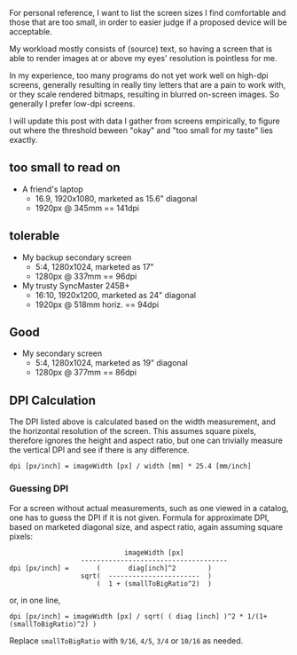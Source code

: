 ---
---

For personal reference,
I want to list the screen sizes I find comfortable and those
that are too small, in order to easier judge if a proposed
device will be acceptable.

My workload mostly consists of (source) text, so having a screen
that is able to render images at or above my eyes' resolution
is pointless for me.

In my experience, too many programs do not yet work
well on high-dpi screens, generally resulting in really tiny
letters that are a pain to work with,
or they scale rendered bitmaps,
resulting in blurred on-screen images.
So generally I prefer low-dpi screens.

I will update this post with data I gather from screens
empirically, to figure out where the threshold beween "okay"
and "too small for my taste" lies exactly.

## too small to read on

* A friend's laptop
  * 16.9, 1920x1080, marketed as 15.6" diagonal
  * 1920px @ 345mm == 141dpi

## tolerable

* My backup secondary screen
  * 5:4, 1280x1024, marketed as 17"
  * 1280px @ 337mm == 96dpi
* My trusty SyncMaster 245B+
  * 16:10, 1920x1200, marketed as 24" diagonal
  * 1920px @ 518mm horiz. == 94dpi

## Good

* My secondary screen
  * 5:4, 1280x1024, marketed as 19" diagonal
  * 1280px @ 377mm == 86dpi

## DPI Calculation

The DPI listed above is calculated based on the width measurement,
and the horizontal resolution of the screen.
This assumes square pixels, therefore ignores the height and
aspect ratio, but one can trivially measure the vertical DPI and
see if there is any difference.

```
dpi [px/inch] = imageWidth [px] / width [mm] * 25.4 [mm/inch]
```

### Guessing DPI

For a screen without actual measurements, such as one viewed
in a catalog, one has to guess the DPI if it is not given.
Formula for approximate DPI, based on marketed diagonal size,
and aspect ratio, again assuming square pixels:

```
                             imageWidth [px]
                  -------------------------------------
dpi [px/inch] =       (       diag[inch]^2        )
                  sqrt(  -----------------------  )
                      (  1 + (smallToBigRatio^2)  )

```

or, in one line,

```
dpi [px/inch] = imageWidth [px] / sqrt( ( diag [inch] )^2 * 1/(1+(smallToBigRatio)^2) )
```

Replace `smallToBigRatio` with `9/16`, `4/5`, `3/4` or `10/16` as needed.
